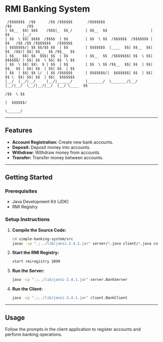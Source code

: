 # RMI Banking System

```
 /$$$$$$$  /$$      /$$ /$$$$$$       /$$$$$$$                      /$$       /$$                    
| $$__  $$| $$$    /$$$|_  $$_/      | $$__  $$                    | $$      |__/                    
| $$  \ $$| $$$$  /$$$$  | $$        | $$  \ $$  /$$$$$$  /$$$$$$$ | $$   /$$ /$$ /$$$$$$$   /$$$$$$ 
| $$$$$$$/| $$ $$/$$ $$  | $$        | $$$$$$$  |____  $$| $$__  $$| $$  /$$/| $$| $$__  $$ /$$__  $$
| $$__  $$| $$  $$$| $$  | $$        | $$__  $$  /$$$$$$$| $$  \ $$| $$$$$$/ | $$| $$  \ $$| $$  \ $$
| $$  \ $$| $$\  $ | $$  | $$        | $$  \ $$ /$$__  $$| $$  | $$| $$_  $$ | $$| $$  | $$| $$  | $$
| $$  | $$| $$ \/  | $$ /$$$$$$      | $$$$$$$/|  $$$$$$$| $$  | $$| $$ \  $$| $$| $$  | $$|  $$$$$$$
|__/  |__/|__/     |__/|______/      |_______/  \_______/|__/  |__/|__/  \__/|__/|__/  |__/ \____  $$
                                                                                            /$$  \ $$
                                                                                           |  $$$$$$/
                                                                                            \______/ 
```

---

## Features

- **Account Registration:** Create new bank accounts.
- **Deposit:** Deposit money into accounts.
- **Withdraw:** Withdraw money from accounts.
- **Transfer:** Transfer money between accounts.

---

## Getting Started

### Prerequisites

- Java Development Kit (JDK)
- RMI Registry

### Setup Instructions

1. **Compile the Source Code:**
   ```sh
   cd simple-banking-system/src
   javac -cp ".;../lib/jansi-2.4.1.jar" server/*.java client/*.java common/*.java
   ```

2. **Start the RMI Registry:**
   ```sh
   start rmiregistry 2099
   ```

3. **Run the Server:**
   ```sh
   java -cp ".;../lib/jansi-2.4.1.jar" server.BankServer
   ```

4. **Run the Client:**
   ```sh
   java -cp ".;../lib/jansi-2.4.1.jar" client.BankClient
   ```

---

## Usage

Follow the prompts in the client application to register accounts and perform banking operations.
